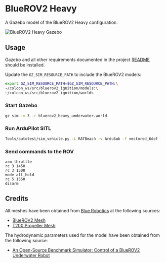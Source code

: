 # BlueROV2 Heavy

A Gazebo model of the BlueROV2 Heavy configuration.

![BlueROV2 Heavy Gazebo](/images/bluerov2_heavy.png)

## Usage

Gazebo and all other requirements documented in the project [README](/README.md) should
be installed.

Update the `GZ_SIM_RESOURCE_PATH` to include the BlueROV2 models:

```bash
export GZ_SIM_RESOURCE_PATH=$GZ_SIM_RESOURCE_PATH:\
~/colcon_ws/src/bluerov2_ignition/models:\
~/colcon_ws/src/bluerov2_ignition/worlds
```

### Start Gazebo

```bash
gz sim -v 3 -r bluerov2_heavy_underwater.world
```

### Run ArduPilot SITL

```bash
Tools/autotest/sim_vehicle.py -L RATBeach -v ArduSub -f vectored_6dof --model=JSON --out=udp:0.0.0.0:14550 --console
```

### Send commands to the ROV

```
arm throttle
rc 3 1450
rc 3 1500
mode alt_hold
rc 5 1550
disarm
```

## Credits

All meshes have been obtained from [Blue Robotics](https://bluerobotics.com/) at the
following sources:

- [BlueROV2 Mesh](https://grabcad.com/library/bluerov2-1)
- [T200 Propeller Mesh](https://grabcad.com/library/bluerobotics-t200-thruster-1)

The hydrodynamic parameters used for the model have been obtained from the following
source:

- [An Open-Source Benchmark Simulator: Control of a BlueROV2 Underwater Robot](https://github.com/ROV-Simulator/ROV-Simulator)